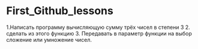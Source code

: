 # First_Github_lessons
1.Написать программу вычисляющую сумму трёх чисел в степени 3
2. сделать из этого функцию
3. Передавать в параметр функции на выбор сложение или умножение чисел.

